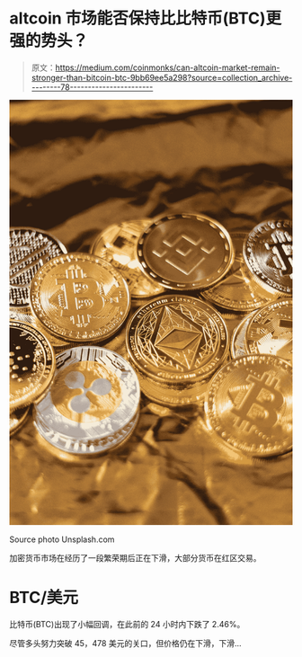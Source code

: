 # altcoin 市场能否保持比比特币(BTC)更强的势头？

> 原文：<https://medium.com/coinmonks/can-altcoin-market-remain-stronger-than-bitcoin-btc-9bb69ee5a298?source=collection_archive---------78----------------------->

![](img/ef4e2c108361c0f0a03d32a15e7de6da.png)

Source photo Unsplash.com

加密货币市场在经历了一段繁荣期后正在下滑，大部分货币在红区交易。

# BTC/美元

比特币(BTC)出现了小幅回调，在此前的 24 小时内下跌了 2.46%。

尽管多头努力突破 45，478 美元的关口，但价格仍在下滑，下滑…